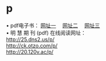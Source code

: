 # p
&#8226; pdf电子书：
<a href="http://25.dns2.us/p/" target="_blank">网址一</a>
　<a href="http://ck.otzo.com/p/" target="_blank">网址二</a>
　<a href="http://20.120v.ac/p/" target="_blank">网址三</a><br />
&#8226; 明 慧 期 刊 (pdf) 在线阅读网址：<br />
  <a href="http://25.dns2.us/p/" target="_blank">http://25.dns2.us/p/</a><br />
  <a href="http://ck.otzo.com/p/" target="_blank">http://ck.otzo.com/p/</a><br />
  <a href="http://20.120v.ac/p/" target="_blank">http://20.120v.ac/p/</a><br />

